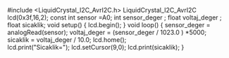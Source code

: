 #include <LiquidCrystal_I2C_AvrI2C.h>
LiquidCrystal_I2C_AvrI2C lcd(0x3f,16,2); 
const int sensor =A0;
int sensor_deger ;
float voltaj_deger ;
float sicaklik;
void setup() {
 lcd.begin();
}
void loop() {
sensor_deger = analogRead(sensor);
  voltaj_deger = (sensor_deger / 1023.0 ) *5000;
  sicaklik = voltaj_deger / 10.0;
  lcd.home();  
  lcd.print("Sicaklik=");
  lcd.setCursor(9,0);
  lcd.print(sicaklik);
}
